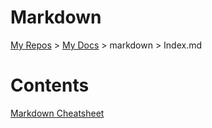 # Markdown

[My Repos](https://github.com/annebrown/?tab=repositories) > [My Docs](../../README.md) > markdown > Index.md 

# Contents

[Markdown Cheatsheet](./Markdown-Cheatsheet.md)
